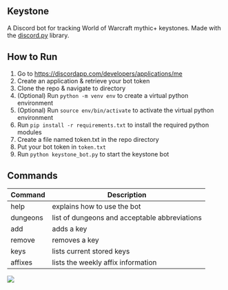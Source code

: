 ## Keystone

A Discord bot for tracking World of Warcraft mythic+ keystones. Made with the [discord.py](https://github.com/Rapptz/discord.py) library.

## How to Run

1. Go to https://discordapp.com/developers/applications/me
2. Create an application & retrieve your bot token
3. Clone the repo & navigate to directory
4. (Optional) Run `python -m venv env` to create a virtual python environment
5. (Optional) Run `source env/bin/activate` to activate the virtual python environment
6. Run `pip install -r requirements.txt` to install the required python modules
7. Create a file named token.txt in the repo directory
8. Put your bot token in `token.txt`
9. Run `python keystone_bot.py` to start the keystone bot

## Commands

| Command | Description |
|---------|-------------|
| help | explains how to use the bot|
| dungeons | list of dungeons and acceptable abbreviations |
| add | adds a key |
| remove | removes a key |
| keys | lists current stored keys |
| affixes | lists the weekly affix information |

![](images/bot_example.png)
